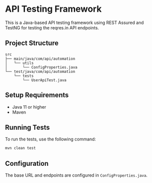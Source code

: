 # API Testing Framework

This is a Java-based API testing framework using REST Assured and TestNG for testing the reqres.in API endpoints.

## Project Structure
```
src
├── main/java/com/api/automation
│   └── utils
│       └── ConfigProperties.java
└── test/java/com/api/automation
    └── tests
        └── UserApiTest.java
```

## Setup Requirements
- Java 11 or higher
- Maven

## Running Tests
To run the tests, use the following command:
```bash
mvn clean test
```

## Configuration
The base URL and endpoints are configured in `ConfigProperties.java`.
